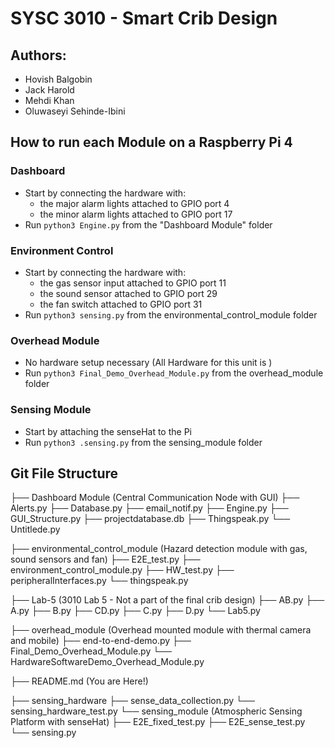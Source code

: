 # SYSC 3010 - Smart Crib Design

## Authors:
- Hovish Balgobin
- Jack Harold
- Mehdi Khan
- Oluwaseyi Sehinde-Ibini

## How to run each Module on a Raspberry Pi 4

### Dashboard
- Start by connecting the hardware with:
  - the major alarm lights attached to GPIO port 4
  - the minor alarm lights attached to GPIO port 17 
- Run `python3 Engine.py` from the "Dashboard Module" folder

### Environment Control
- Start by connecting the hardware with:
  - the gas sensor input attached to GPIO port 11
  - the sound sensor attached to GPIO port 29
  - the fan switch attached to GPIO port 31 
- Run `python3 sensing.py` from the environmental_control_module folder

### Overhead Module
- No hardware setup necessary (All Hardware for this unit is )
- Run `python3 Final_Demo_Overhead_Module.py` from the overhead_module folder


### Sensing Module
- Start by attaching the senseHat to the Pi
- Run `python3 .sensing.py` from the sensing_module folder


## Git File Structure

├── Dashboard Module (Central Communication Node with GUI)
	├── Alerts.py
	├── Database.py
	├── email_notif.py
	├── Engine.py
	├── GUI_Structure.py
	├── projectdatabase.db
	├── Thingspeak.py
	└── Untitlede.py
 
├── environmental_control_module (Hazard detection module with gas, sound sensors and fan)
	├── E2E_test.py
	├── environment_control_module.py
	├── HW_test.py
	├── peripheralInterfaces.py
	└── thingspeak.py
 
├── Lab-5 (3010 Lab 5 - Not a part of the final crib design)
	├── AB.py
	├── A.py
	├── B.py
	├── CD.py
	├── C.py
	├── D.py
	└── Lab5.py
 
├── overhead_module (Overhead mounted module with thermal camera and mobile)
	├── end-to-end-demo.py
	├── Final_Demo_Overhead_Module.py
	└── HardwareSoftwareDemo_Overhead_Module.py
 
├── README.md (You are Here!)
 
├── sensing_hardware
	├── sense_data_collection.py
	└── sensing_hardware_test.py
└── sensing_module (Atmospheric Sensing Platform with senseHat)
	├── E2E_fixed_test.py
	├── E2E_sense_test.py
	└── sensing.py






